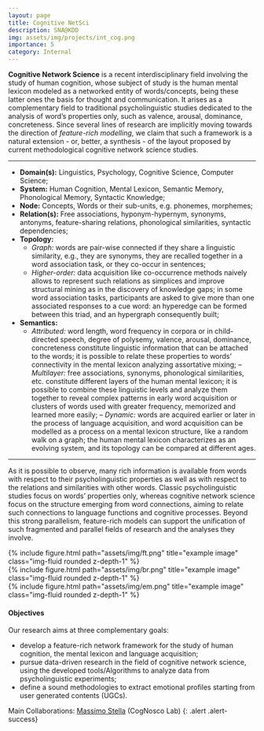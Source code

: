 ```yaml
---
layout: page
title: Cognitive NetSci
description: SNA@KDD
img: assets/img/projects/int_cog.png
importance: 5
category: Internal
---
```


**Cognitive Network Science** is a recent interdisciplinary field involving the study of human cognition, whose subject of study is the human mental lexicon modeled as a networked entity of words/concepts, being these latter ones the basis for thought and communication. 
It arises as a complementary field to traditional psycholinguistic studies dedicated to the analysis of word’s properties only, such as valence, arousal, dominance, concreteness.
Since several lines of research are implicitly moving towards the direction of *feature-rich modelling*, we claim that such a framework is a natural extension - or, better, a synthesis - of the layout proposed by current methodological cognitive network science studies. 

---
- **Domain(s):** Linguistics, Psychology, Cognitive Science, Computer Science;
- **System:** Human Cognition, Mental Lexicon, Semantic Memory, Phonological Memory, Syntactic Knowledge;
- **Node:** Concepts, Words or their sub-units, e.g. phonemes, morphemes;
- **Relation(s):** Free associations, hyponym-hypernym, synonyms, antonyms, feature-sharing relations, phonological similarities, syntactic dependencies;
- **Topology:**
  - *Graph:* words are pair-wise connected if they share a linguistic similarity, e.g., they are synonyms, they are recalled together in a word association task, or they co-occur in sentences; 
  - *Higher-order:* data acquisition like co-occurrence methods naively allows to represent such relations as simplices and improve structural mining as in the discovery of knowledge gaps; in some word association tasks, participants are asked to give more than one associated responses to a cue word: an hyperedge can be formed between this triad, and an hypergraph consequently built;
- **Semantics:**
  - *Attributed:* word length, word frequency in corpora or in child-directed speech, degree of polysemy, valence, arousal, dominance, concreteness constitute linguistic information that can be attached to the words; it is possible to relate these properties to words’ connectivity in the mental lexicon analyzing assortative mixing;
  – *Multilayer:* free associations, synonyms, phonological similarities, etc. constitute different layers of the human mental lexicon; it is possible to combine these linguistic levels and analyze them together to reveal complex patterns in early word acquisition or clusters of words used with greater frequency, memorized and learned more easily;
  – *Dynamic:* words are acquired earlier or later in the process of language acquisition, and word acquisition can be modelled as a process on a mental lexicon structure, like a random walk on a graph; the human mental lexicon characterizes as an evolving system, and its topology can be compared at different ages.

---

As it is possible to observe, many rich information is available from words with respect to their psycholinguistic properties as well as with respect to the relations and similarities with other words. 
Classic psycholinguistic studies focus on words’ properties only, whereas cognitive network science focus on the structure emerging from word connections, aiming to relate such connections to language functions and cognitive processes. 
Beyond this strong parallelism, feature-rich models can support the unification of such fragmented and parallel fields of research and the analyses they involve. 

<div class="row">
    <div class="col-sm mt-3 mt-md-0">
        {% include figure.html path="assets/img/ft.png" title="example image" class="img-fluid rounded z-depth-1" %}
    </div>
    <div class="col-sm mt-3 mt-md-0">
        {% include figure.html path="assets/img/br.png" title="example image" class="img-fluid rounded z-depth-1" %}
    </div>
    <div class="col-sm mt-3 mt-md-0">
        {% include figure.html path="assets/img/em.png" title="example image" class="img-fluid rounded z-depth-1" %}
    </div>
</div>

#### Objectives
Our research aims at three complementary goals:
- develop a feature-rich network framework for the study of human cognition, the mental lexicon and language acquisition;
- pursue data-driven research in the field of cognitive network science, using the developed tools/Algorithms to analyze data from psycholinguistic experiments;
- define a sound methodologies to extract emotional profiles starting from user generated contents (UGCs).

Main Collaborations: [Massimo Stella](https://scholar.google.it/citations?hl=it&user=TUJkCbkAAAAJ) (CogNosco Lab)
{: .alert .alert-success}